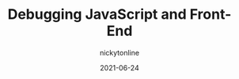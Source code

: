 ---
author: nickytonline
date: 2021-06-24
permalink: false
publisher: virtualcoffeeio
tags:
  - videos
  - javascript
  - debugging
target_url: https://www.youtube.com/watch?v=I9A0Pifn0Uw
title: Debugging JavaScript and Front-End
---